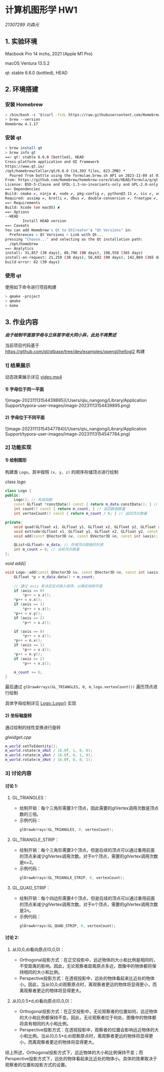 # 计算机图形学 HW1

*21307289 刘森元*

## 1. 实验环境

Macbook Pro 14 inchs, 2021 (Apple M1 Pro)

macOS Ventura 13.5.2

qt: stable 6.6.0 (bottled), HEAD

## 2. 环境搭建

### 安装 Homebrew

```bash
> /bin/bash -c "$(curl -fsSL https://raw.githubusercontent.com/Homebrew/install/HEAD/install.sh)"
> brew --version
Homebrew 4.1.17
```

### 安装 qt

```bash
> brew install qt
> brew info qt
==> qt: stable 6.6.0 (bottled), HEAD
Cross-platform application and UI framework
https://www.qt.io/
/opt/homebrew/Cellar/qt/6.6.0 (14,393 files, 623.2MB) *
  Poured from bottle using the formulae.brew.sh API on 2023-11-09 at 01:37:01
From: https://github.com/Homebrew/homebrew-core/blob/HEAD/Formula/q/qt.rb
License: BSD-3-Clause and GFDL-1.3-no-invariants-only and GPL-2.0-only and (GPL-3.0-only with Qt-GPL-exception-1.0) and LGPL-3.0-only
==> Dependencies
Build: cmake ✔, ninja ✘, node ✔, pkg-config ✔, python@3.11 ✔, six ✔, vulkan-headers ✘, vulkan-loader ✘, molten-vk ✘
Required: assimp ✔, brotli ✔, dbus ✔, double-conversion ✔, freetype ✔, glib ✔, harfbuzz ✔, hunspell ✔, icu4c ✔, jasper ✔, jpeg-turbo ✔, libb2 ✔, libmng ✔, libpng ✔, libtiff ✔, md4c ✔, openssl@3 ✔, pcre2 ✔, sqlite ✔, webp ✔, zstd ✔
==> Requirements
Build: Xcode (on macOS) ✘
==> Options
--HEAD
        Install HEAD version
==> Caveats
You can add Homebrew's Qt to QtCreator's "Qt Versions" in:
  Preferences > Qt Versions > Link with Qt...
pressing "Choose..." and selecting as the Qt installation path:
  /opt/homebrew
==> Analytics
install: 31,857 (30 days), 88,796 (90 days), 198,558 (365 days)
install-on-request: 21,259 (30 days), 56,692 (90 days), 142,869 (365 days)
build-error: 82 (30 days)
```

### 使用 qt

使用如下命令进行项目构建

```bash
> qmake -project
> qmake
> make
```

## 3. 作业内容

***由于绘制平面首字母与立体首字母大同小异，此处不再赘述***

当前项目代码基于 https://github.com/qt/qtbase/tree/dev/examples/opengl/hellogl2 构建

### 1] 结果展示

动态效果展示详见 [video.mp4](./video.mp4)

#### 1) 字母位于同一平面

![image-20231113154439895](/Users/qiu_nangong/Library/Application Support/typora-user-images/image-20231113154439895.png)

#### 2) 字母位于不同平面

![image-20231113154547784](/Users/qiu_nangong/Library/Application Support/typora-user-images/image-20231113154547784.png)

### 2] 功能实现

#### 1) 绘制图形

构建类 `Logo`，其中按照 `(x, y, z)` 的顺序存储顶点进行绘制

*class logo*

```cpp
class Logo {
public:
    Logo(); // 构造函数
    const GLfloat *constData() const { return m_data.constData(); } // 返回数据指针
    int count() const { return m_count; } // 返回数据数量
    int vertexCount() const { return m_count / 6; } // 返回顶点数量

private:
    void quad(GLfloat x1, GLfloat y1, GLfloat x2, GLfloat y2, GLfloat x3, GLfloat y3, GLfloat x4, GLfloat y4, const int &axis); // 绘制顶面和底面
    void extrude(GLfloat x1, GLfloat y1, GLfloat x2, GLfloat y2, const int &axis); // 绘制侧面
    void add(const QVector3D &v, const QVector3D &n, const int &axis);

    QList<GLfloat> m_data; // 存储顶点数据的列表
    int m_count = 0; // 当前顶点数量
};
```

*void add()*

```cpp
void Logo::add(const QVector3D &v, const QVector3D &n, const int &axis) {
    GLfloat *p = m_data.data() + m_count;
  
  	// 通过 axis 来决定定点输入顺序，以确定绘制平面
    if (axis == 0)
        *p++ = v.z();
    *p++ = v.x();
    if (axis == 1)
        *p++ = v.z();
    *p++ = v.y();
    if (axis == 2)
        *p++ = v.z();

    if (axis == 0)
        *p++ = v.z();
    *p++ = n.x();
    if (axis == 1)
        *p++ = v.z();
    *p++ = n.y();
    if (axis == 2)
        *p++ = v.z();

    m_count += 6;
}
```

最后通过 `glDrawArrays(GL_TRIANGLES, 0, m_logo.vertexCount())` 遍历顶点进行绘制

具体字母绘制详见 [Logo::Logo()](./source/Logo.cpp) 实现

#### 2) 坐标轴旋转

通过绘制的线性变换进行旋转

*glwidget.cpp*

```cpp
m_world.setToIdentity();
m_world.rotate(m_xRot / 16.0f, 1, 0, 0);
m_world.rotate(m_yRot / 16.0f, 0, 1, 0);
m_world.rotate(m_zRot / 16.0f, 0, 0, 1);
```

### 3] 讨论内容

#### 讨论 1:

1. GL_TRIANGLES：
   - 绘制开销：每个三角形需要3个顶点，因此需要的glVertex调用次数是顶点数的三倍。
   - 示例代码：
     ```cpp
     glDrawArrays(GL_TRIANGLES, 0, vertexCount);
     ```

2. GL_TRIANGLE_STRIP：
   - 绘制开销：每个三角形需要3个顶点，但是后续的顶点可以通过重用前面的顶点来减少glVertex调用次数。对于n个顶点，需要的glVertex调用次数是n+2。
   - 示例代码：
     ```cpp
     glDrawArrays(GL_TRIANGLE_STRIP, 0, vertexCount);
     ```

3. GL_QUAD_STRIP：
   - 绘制开销：每个四边形需要4个顶点，但是后续的顶点可以通过重用前面的顶点来减少glVertex调用次数。对于n个顶点，需要的glVertex调用次数是2n。
   - 示例代码：
     ```cpp
     glDrawArrays(GL_QUAD_STRIP, 0, vertexCount);

#### 讨论 2:
1) 从(0,0,d)看向原点(0,0,0)：
   - Orthogonal投影方式：在正交投影中，远近物体的大小和比例是相同的，不受距离的影响。因此，无论观察者距离原点多远，图像中的物体都将保持相同的大小和比例。
   - Perspective投影方式：在透视投影中，远处的物体看起来比近处的物体小。因此，当从(0,0,d)观察原点时，离观察者更远的物体将显得更小，而离观察者更近的物体将显得更大。

2) 从(0,0.5*d,d)看向原点(0,0,0)：
   - Orthogonal投影方式：在正交投影中，无论观察者的位置如何，远近物体的大小和比例都保持不变。因此，无论观察者位于何处，图像中的物体都将具有相同的大小和比例。
   - Perspective投影方式：在透视投影中，观察者的位置会影响远近物体的大小和比例。当从(0,0.5*d,d)观察原点时，离观察者更远的物体将显得更小，而离观察者更近的物体将显得更大。

综上所述，Orthogonal投影方式下，远近物体的大小和比例保持不变；而Perspective投影方式下，远处的物体看起来比近处的物体小。具体的效果取决于观察者的位置和投影方式的设置。

